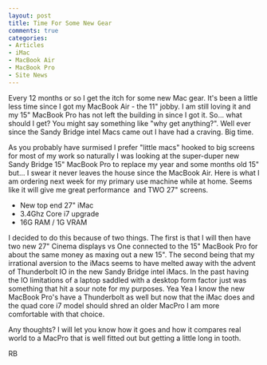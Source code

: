 ```yaml
---
layout: post
title: Time For Some New Gear
comments: true
categories:
- Articles
- iMac
- MacBook Air
- MacBook Pro
- Site News
---
```

Every 12 months or so I get the itch for some new Mac gear. It's been a little less time since I got my MacBook Air - the 11" jobby. I am still loving it and my 15" MacBook Pro has not left the building in since I got it. So... what should I get? You might say something like "why get anything?". Well ever since the Sandy Bridge intel Macs came out I have had a craving. Big time.

As you probably have surmised I prefer "little macs" hooked to big screens for most of my work so naturally I was looking at the super-duper new Sandy Bridge 15" MacBook Pro to replace my year and some months old 15" but... I swear it never leaves the house since the MacBook Air. Here is what I am ordering next week for my primary use machine while at home. Seems like it will give me great performance  and TWO 27" screens.
<ul>
	<li>New top end 27" iMac</li>
	<li>3.4Ghz Core i7 upgrade</li>
	<li>16G RAM / 1G VRAM</li>
</ul>
I decided to do this because of two things. The first is that I will then have two new 27" Cinema displays vs One connected to the 15" MacBook Pro for about the same money as maxing out a new 15". The second being that my irrational aversion to the iMacs seems to have melted away with the advent of Thunderbolt IO in the new Sandy Bridge intel iMacs. In the past having the IO limitations of a laptop saddled with a desktop form factor just was something that hit a sour note for my purposes. Yea Yea I know the new MacBook Pro's have a Thunderbolt as well but now that the iMac does and the quad core i7 model should shred an older MacPro I am more comfortable with that choice.

Any thoughts? I will let you know how it goes and how it compares real world to a MacPro that is well fitted out but getting a little long in tooth.

RB